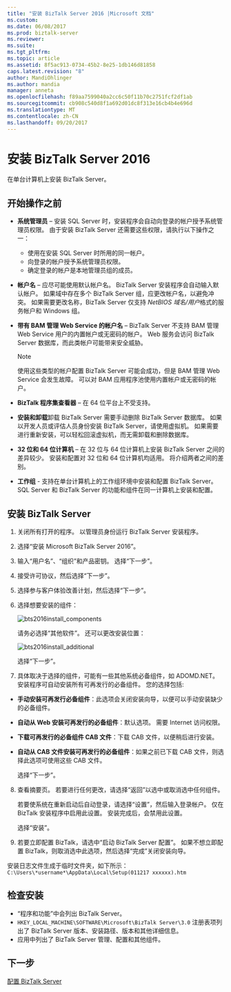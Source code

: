 ```yaml
---
title: "安装 BizTalk Server 2016 |Microsoft 文档"
ms.custom: 
ms.date: 06/08/2017
ms.prod: biztalk-server
ms.reviewer: 
ms.suite: 
ms.tgt_pltfrm: 
ms.topic: article
ms.assetid: 8f5ac913-0734-45b2-8e25-1db146d81858
caps.latest.revision: "8"
author: MandiOhlinger
ms.author: mandia
manager: anneta
ms.openlocfilehash: f89aa7599040a2cc6c50f11b70c2751fcf2df1ab
ms.sourcegitcommit: cb908c540d8f1a692d01dc8f313e16cb4b4e696d
ms.translationtype: MT
ms.contentlocale: zh-CN
ms.lasthandoff: 09/20/2017
---
```

# <a name="install-biztalk-server-2016"></a>安装 BizTalk Server 2016
在单台计算机上安装 BizTalk Server。

## <a name="before-you-get-started"></a>开始操作之前

* **系统管理员** – 安装 SQL Server 时，安装程序会自动向登录的帐户授予系统管理员权限。 由于安装 BizTalk Server 还需要这些权限，请执行以下操作之一：
  * 使用在安装 SQL Server 时所用的同一帐户。
  * 向登录的帐户授予系统管理员权限。
  * 确定登录的帐户是本地管理员组的成员。
* **帐户名** – 应尽可能使用默认帐户名。 BizTalk Server 安装程序会自动输入默认帐户。 如果域中存在多个 BizTalk Server 组，应更改帐户名，以避免冲突。 如果需要更改名称，BizTalk Server 仅支持 *NetBIOS 域名/用户*格式的服务帐户和 Windows 组。
* **带有 BAM 管理 Web Service 的帐户名** – BizTalk Server 不支持 BAM 管理 Web Service 用户的内置帐户或无密码的帐户。 Web 服务会访问 BizTalk Server 数据库，而此类帐户可能带来安全威胁。

    > [!NOTE] 
    > 使用这些类型的帐户配置 BizTalk Server 可能会成功，但是 BAM 管理 Web Service 会发生故障。 可以对 BAM 应用程序池使用内置帐户或无密码的帐户。

* **BizTalk 程序集查看器** – 在 64 位平台上不受支持。 
* **安装和卸载**卸载 BizTalk Server 需要手动删除 BizTalk Server 数据库。 如果以开发人员或评估人员身份安装 BizTalk Server，请使用虚拟机。 如果需要进行重新安装，可以轻松回滚虚拟机，而无需卸载和删除数据库。
* **32 位和 64 位计算机** – 在 32 位与 64 位计算机上安装 BizTalk Server 之间的差异较少。 安装和配置对 32 位和 64 位计算机均适用。 将介绍两者之间的差别。
* **工作组** - 支持在单台计算机上的工作组环境中安装和配置 BizTalk Server。 SQL Server 和 BizTalk Server 的功能和组件在同一计算机上安装和配置。


## <a name="install-biztalk-server"></a>安装 BizTalk Server
1. 关闭所有打开的程序。 以管理员身份运行 BizTalk Server 安装程序。
2. 选择“安装 Microsoft BizTalk Server 2016”。
3. 输入“用户名”、“组织”和产品密钥。 选择“下一步”。
4. 接受许可协议，然后选择“下一步”。
5. 选择参与客户体验改善计划，然后选择“下一步”。
6. 选择想要安装的组件：

    ![bts2016install_components](../install-and-config-guides/media/bts2016install-components.gif)
  
    请务必选择“其他软件”。 还可以更改安装位置： 
  
    ![bts2016install_additional](../install-and-config-guides/media/bts2016install-additional.gif)

    选择“下一步”。   
  
 7. 具体取决于选择的组件，可能有一些其他系统必备组件，如 ADOMD.NET。 安装程序可自动安装所有可再发行的必备组件。 您的选择包括: 
* **手动安装可再发行必备组件**：此选项会关闭安装向导，以便可以手动安装缺少的必备组件。
* **自动从 Web 安装可再发行的必备组件**：默认选项。 需要 Internet 访问权限。
* **下载可再发行的必备组件 CAB 文件**：下载 CAB 文件，以便稍后进行安装。
* **自动从 CAB 文件安装可再发行的必备组件**：如果之前已下载 CAB 文件，则选择此选项可使用这些 CAB 文件。 

  选择“下一步”。
  
8. 查看摘要页。 若要进行任何更改，请选择“返回”以选中或取消选中任何组件。 

     若要使系统在重新启动后自动登录，请选择“设置”，然后输入登录帐户。 仅在 BizTalk 安装程序中启用此设置。 安装完成后，会禁用此设置。 

    选择“安装”。
  
9. 若要立即配置 BizTalk，请选中“启动 BizTalk Server 配置”。 如果不想立即配置 BizTalk，则取消选中此选项，然后选择“完成”关闭安装向导。 

安装日志文件生成于临时文件夹，如下所示：`C:\Users\*username*\AppData\Local\Setup(011217 xxxxxx).htm`
  
## <a name="check-the-installation"></a>检查安装

* “程序和功能”中会列出 BizTalk Server。
* `HKEY_LOCAL_MACHINE\SOFTWARE\Microsoft\BizTalk Server\3.0` 注册表项列出了 BizTalk Server 版本、安装路径、版本和其他详细信息。
* 应用中列出了 BizTalk Server 管理、配置和其他组件。 

## <a name="next-step"></a>下一步
[配置 BizTalk Server](../install-and-config-guides/configure-biztalk-server.md)